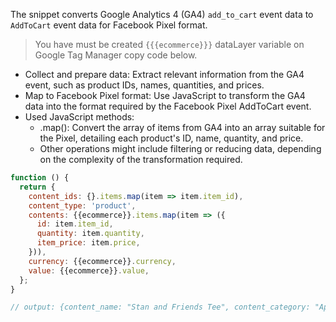 The snippet converts Google Analytics 4 (GA4) `add_to_cart` event data to `AddToCart` event data for Facebook Pixel format.

> You have must be created `{{{ecommerce}}}` dataLayer variable on Google Tag Manager copy code below.

- Collect and prepare data: Extract relevant information from the GA4 event, such as product IDs, names, quantities, and prices.
- Map to Facebook Pixel format: Use JavaScript to transform the GA4 data into the format required by the Facebook Pixel AddToCart event.
- Used JavaScript methods:
  - .map(): Convert the array of items from GA4 into an array suitable for the Pixel, detailing each product's ID, name, quantity, and price.
  - Other operations might include filtering or reducing data, depending on the complexity of the transformation required.

```js
function () {
  return {
    content_ids: {}.items.map(item => item.item_id),
    content_type: 'product',
    contents: {{ecommerce}}.items.map(item => ({
      id: item.item_id,
      quantity: item.quantity,
      item_price: item.price,
    })),
    currency: {{ecommerce}}.currency,
    value: {{ecommerce}}.value,
  };
}
```

```js
// output: {content_name: "Stan and Friends Tee", content_category: "Apparel", content_type: "product", content_ids: ["SKU_12345"], contents: [{id: "SKU_12345", quantity: 1, item_price: 9.99}], currency: "USD", value: 7.77}
```
